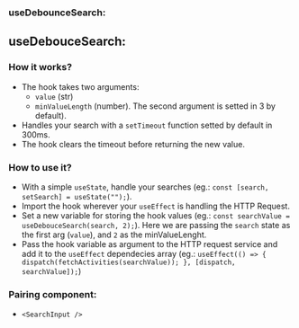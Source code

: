 ### useDebounceSearch:

## useDebouceSearch:

### How it works?

- The hook takes two arguments: 
    - `value` (str) 
    - `minValueLength` (number). The second argument is setted in 3 by default).
- Handles your search with a `setTimeout` function setted by default in 300ms.
- The hook clears the timeout before returning the new value.

### How to use it?

- With a simple `useState`, handle your searches (eg.: `const [search, setSearch] = useState("");`).
- Import the hook wherever your `useEffect` is handling the HTTP Request.
- Set a new variable for storing the hook values (eg.: `const searchValue = useDebouceSearch(search, 2);`). Here we are passing the `search` state as the first arg (`value`), and `2` as the minValueLenght.
- Pass the hook variable as argument to the HTTP request service and add it to the `useEffect` dependecies array (eg.: `useEffect(() => { dispatch(fetchActivities(searchValue)); }, [dispatch, searchValue]);`)

### Pairing component:

- `<SearchInput />`

